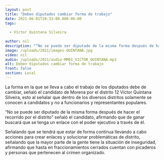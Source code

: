 ```yaml
---
layout: post
title: "Deben diputados cambiar forma de trabajo"
date: 2021-06-01T20:33:00.000-06:00
tags:
  
  - Víctor Quintana Silveira
  
author: nil
description: "“No se puede ser diputado de la misma forma después de hacer el recorrido por el distrito”"
image: /uploads/2021/images-QUINTANA.jpg
video: nil
audio: /uploads/2021/audio-MM01_VICTOR_QUINTANA.mp3
alt: Deben diputados cambiar forma de trabajo
front: false
section: Local
---
```


La forma en la que se lleva a cabo el trabajo de los diputados debe de cambiar, señaló el candidato de Morena por el distrito 12 Víctor Quintana Silveira, esto al señalar que dentro de los diversos distritos solamente se conocen a candidatos y no a funcionarios y representantes populares.

“No se puede ser diputado de la misma forma después de hacer el recorrido por el distrito” señaló el candidato, afirmando que de ganar buscará que se tenga un enlace con el poder ejecutivo a través de él.

Señalando que se tendrá que estar de forma continua llevando a cabo acciones para crear enlaces y solucionar problemáticas de distrito, señalando que la mayor parte de la gente tiene la situación de inseguridad, afirmando que hasta en fraccionamientos cerrados cuentan con picaderos y personas que pertenecen al crimen organizado.
